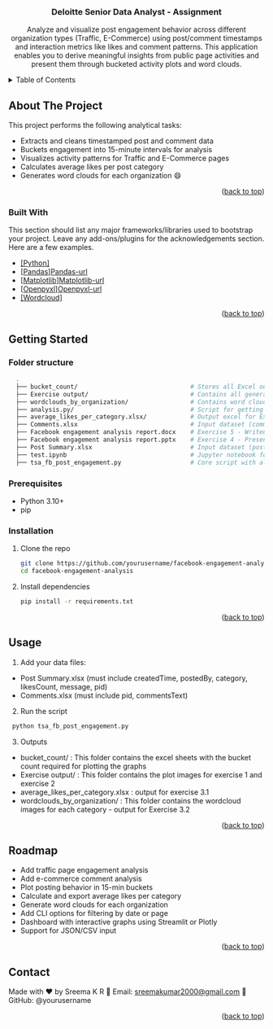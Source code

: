 <!-- PROJECT LOGO -->
<br />
<div align="center">

  <h3 align="center">Deloitte Senior Data Analyst - Assignment</h3>

  <p align="center">
    Analyze and visualize post engagement behavior across different organization types (Traffic, E-Commerce) using post/comment timestamps and interaction metrics like likes and comment patterns. This application enables you to derive meaningful insights from public page activities and present them through bucketed activity plots and word clouds.
  </p>
</div>



<!-- TABLE OF CONTENTS -->
<details>
  <summary>Table of Contents</summary>
  <ol>
    <li>
      <a href="#about-the-project">About The Project</a>
      <ul>
        <li><a href="#built-with">Built With</a></li>
      </ul>
    </li>
    <li>
      <a href="#getting-started">Getting Started</a>
      <ul>
        <li><a href="#folder-structure">Folder structure</a></li>
        <li><a href="#prerequisites">Prerequisites</a></li>
        <li><a href="#installation">Installation</a></li>
      </ul>
    </li>
    <li><a href="#usage">Usage</a></li>
    <li><a href="#roadmap">Roadmap</a></li>
    <li><a href="#contact">Contact</a></li>
  </ol>
</details>



<!-- ABOUT THE PROJECT -->
## About The Project

This project performs the following analytical tasks:

* Extracts and cleans timestamped post and comment data
* Buckets engagement into 15-minute intervals for analysis
* Visualizes activity patterns for Traffic and E-Commerce pages
* Calculates average likes per post category
* Generates word clouds for each organization :smile:

<p align="right">(<a href="#readme-top">back to top</a>)</p>



### Built With

This section should list any major frameworks/libraries used to bootstrap your project. Leave any add-ons/plugins for the acknowledgements section. Here are a few examples.

* [[Python]][Python-url]
* [[Pandas]][Pandas-url]
* [[Matplotlib]][Matplotlib-url]
* [[Openpyxl]][Openpyxl-url]
* [[Wordcloud]][Wordcloud-url]

<p align="right">(<a href="#readme-top">back to top</a>)</p>



<!-- GETTING STARTED -->
## Getting Started

### Folder structure
  ```sh
    .
    ├── bucket_count/                               # Stores all Excel outputs required for plotting graphs for Exercise 1 and 2 (bucket counts)
    ├── Exercise output/                            # Contains all generated plots
    ├── wordclouds_by_organization/                 # Contains word clouds for each page - Result for Exercise 3.2
    ├── analysis.py/                                # Script for getting the high level analysis required for documentation purpose (Exploratory and document purpose only)
    ├── average_likes_per_category.xlsx/            # Output excel for Exercise 3.1
    ├── Comments.xlsx                               # Input dataset (comments)
    ├── Facebook engagement analysis report.docx    # Exercise 5 - Writeup
    ├── Facebook engagement analysis report.pptx    # Exercise 4 - Presentation on the assignment and insights
    ├── Post Summary.xlsx                           # Input dataset (posts)
    ├── test.ipynb                                  # Jupyter notebook for a quick feasibility check
    ├── tsa_fb_post_engagement.py                   # Core script with all analytics functions for the assignment (Exercise 1,2,3.1,3.2)
  ```

### Prerequisites

* Python 3.10+
* pip

### Installation

1. Clone the repo
   ```sh
   git clone https://github.com/yourusername/facebook-engagement-analysis.git
   cd facebook-engagement-analysis
   ```
2. Install dependencies
   ```sh
   pip install -r requirements.txt
   ```

<p align="right">(<a href="#readme-top">back to top</a>)</p>



<!-- USAGE EXAMPLES -->
## Usage

1. Add your data files:

* Post Summary.xlsx (must include createdTime, postedBy, category, likesCount, message, pid)
* Comments.xlsx (must include pid, commentsText)

2. Run the script
  ```sh
   python tsa_fb_post_engagement.py
   ```

3. Outputs
  * bucket_count/                   : This folder contains the excel sheets with the bucket count required for plotting the graphs
  * Exercise output/                : This folder contains the plot images for exercise 1 and exercise 2
  * average_likes_per_category.xlsx : output for exercise 3.1
  * wordclouds_by_organization/     : This folder contains the wordcloud images for each category - output for Exercise 3.2


<p align="right">(<a href="#readme-top">back to top</a>)</p>



<!-- ROADMAP -->
## Roadmap

* Add traffic page engagement analysis
* Add e-commerce comment analysis
* Plot posting behavior in 15-min buckets
* Calculate and export average likes per category
* Generate word clouds for each organization
* Add CLI options for filtering by date or page
* Dashboard with interactive graphs using Streamlit or Plotly
* Support for JSON/CSV input

<p align="right">(<a href="#readme-top">back to top</a>)</p>


<!-- CONTACT -->
## Contact

Made with ❤️ by Sreema K R
🔗 Email: sreemakumar2000@gmail.com
📁 GitHub: @yourusername

<p align="right">(<a href="#readme-top">back to top</a>)</p>


<!-- MARKDOWN LINKS & IMAGES -->
<!-- https://www.markdownguide.org/basic-syntax/#reference-style-links -->
[linkedin-shield]: https://img.shields.io/badge/-LinkedIn-black.svg?style=for-the-badge&logo=linkedin&colorB=555
[linkedin-url]: https://linkedin.com/in/sreema-k-r-760361265/
[Python-url]: https://www.python.org/
[Pandas]: https://img.shields.io/pypi/pyversions/pandas
[Pandas-url]: https://pypi.org/project/pandas/
[Matplotlib]: https://img.shields.io/pypi/pyversions/matplotlib
[Matplotlib-url]: https://pypi.org/project/matplotlib/
[Openpyxl]: https://img.shields.io/pypi/pyversions/openpyxl
[Openpyxl-url]: https://pypi.org/project/openpyxl/
[Wordcloud-url]: https://pypi.org/project/wordcloud/